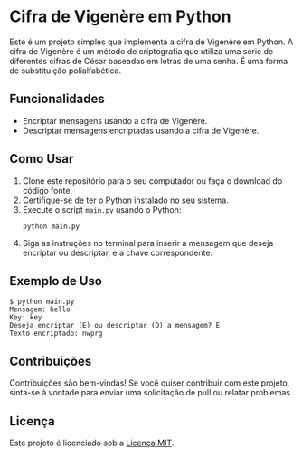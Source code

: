# Cifra de Vigenère em Python

Este é um projeto simples que implementa a cifra de Vigenère em Python. A cifra de Vigenère é um método de criptografia que utiliza uma série de diferentes cifras de César baseadas em letras de uma senha. É uma forma de substituição polialfabética.

## Funcionalidades

- Encriptar mensagens usando a cifra de Vigenère.
- Descriptar mensagens encriptadas usando a cifra de Vigenère.

## Como Usar

1. Clone este repositório para o seu computador ou faça o download do código fonte.
2. Certifique-se de ter o Python instalado no seu sistema.
3. Execute o script `main.py` usando o Python:
   ```
   python main.py
   ```
4. Siga as instruções no terminal para inserir a mensagem que deseja encriptar ou descriptar, e a chave correspondente.

## Exemplo de Uso

```
$ python main.py
Mensagem: hello
Key: key
Deseja encriptar (E) ou descriptar (D) a mensagem? E
Texto encriptado: nwprg
```

## Contribuições

Contribuições são bem-vindas! Se você quiser contribuir com este projeto, sinta-se à vontade para enviar uma solicitação de pull ou relatar problemas.

## Licença

Este projeto é licenciado sob a [Licença MIT](LICENSE).
